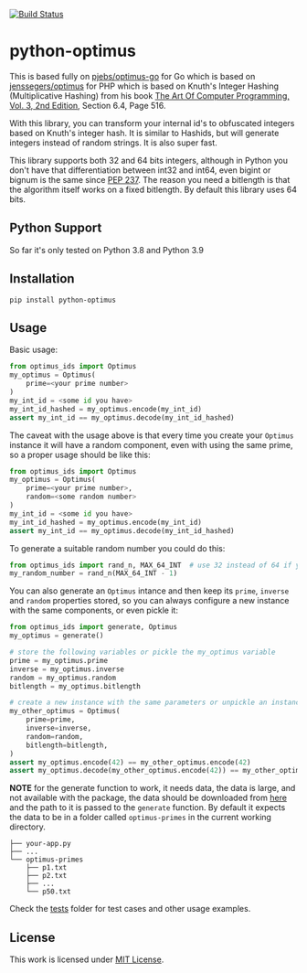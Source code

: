 [![Build Status](https://travis-ci.com/mpcabd/python-optimus.svg?branch=main)](https://travis-ci.com/mpcabd/python-optimus)

# python-optimus
This is based fully on [pjebs/optimus-go](https://github.com/pjebs/optimus-go) for Go which is based on [jenssegers/optimus](https://github.com/jenssegers/optimus) for PHP which is based on Knuth's Integer Hashing (Multiplicative Hashing) from his book [The Art Of Computer Programming, Vol. 3, 2nd Edition](https://archive.org/details/B-001-001-250/page/n535/mode/2up), Section 6.4, Page 516.

With this library, you can transform your internal id's to obfuscated integers based on Knuth's integer hash. It is similar to Hashids, but will generate integers instead of random strings. It is also super fast.

This library supports both 32 and 64 bits integers, although in Python you don't have that differentiation between int32 and int64, even bigint or bignum is the same since [PEP 237](https://www.python.org/dev/peps/pep-0237/). The reason you need a bitlength is that the algorithm itself works on a fixed bitlength. By default this library uses 64 bits.

## Python Support

So far it's only tested on Python 3.8 and Python 3.9

## Installation

    pip install python-optimus

## Usage

Basic usage:

```python
from optimus_ids import Optimus
my_optimus = Optimus(
    prime=<your prime number>
)
my_int_id = <some id you have>
my_int_id_hashed = my_optimus.encode(my_int_id)
assert my_int_id == my_optimus.decode(my_int_id_hashed)
```

The caveat with the usage above is that every time you create your `Optimus` instance it will have a random component, even with using the same prime, so a proper usage should be like this:

```python
from optimus_ids import Optimus
my_optimus = Optimus(
    prime=<your prime number>,
    random=<some random number>
)
my_int_id = <some id you have>
my_int_id_hashed = my_optimus.encode(my_int_id)
assert my_int_id == my_optimus.decode(my_int_id_hashed)

```

To generate a suitable random number you could do this:

```python
from optimus_ids import rand_n, MAX_64_INT  # use 32 instead of 64 if you want to
my_random_number = rand_n(MAX_64_INT - 1)
```

You can also generate an `Optimus` intance and then keep its `prime`, `inverse` and `random` properties stored, so you can always configure a new instance with the same components, or even pickle it:

```python
from optimus_ids import generate, Optimus
my_optimus = generate()

# store the following variables or pickle the my_optimus variable
prime = my_optimus.prime
inverse = my_optimus.inverse
random = my_optimus.random
bitlength = my_optimus.bitlength

# create a new instance with the same parameters or unpickle an instance
my_other_optimus = Optimus(
    prime=prime,
    inverse=inverse,
    random=random,
    bitlength=bitlength,
)
assert my_optimus.encode(42) == my_other_optimus.encode(42)
assert my_optimus.decode(my_other_optimus.encode(42)) == my_other_optimus.decode(my_optimus.encode(42))
```

**NOTE** for the generate function to work, it needs data, the data is large, and not available with the package, the data should be downloaded from [here](https://github.com/pjebs/optimus-go-primes) and the path to it is passed to the `generate` function. By default it expects the data to be in a folder called `optimus-primes` in the current working directory.

```
├── your-app.py
├── ...
└── optimus-primes
    ├── p1.txt
    ├── p2.txt
    ├── ...
    └── p50.txt
```

Check the [tests](tests/) folder for test cases and other usage examples.

## License

This work is licensed under
[MIT License](https://opensource.org/licenses/MIT).
